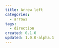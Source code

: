 ```yaml
---
title: Arrow left
categories:
  - arrows
tags:
  - direction
created: 0.1.0
updated: 1.0.0-alpha.1
---
```

